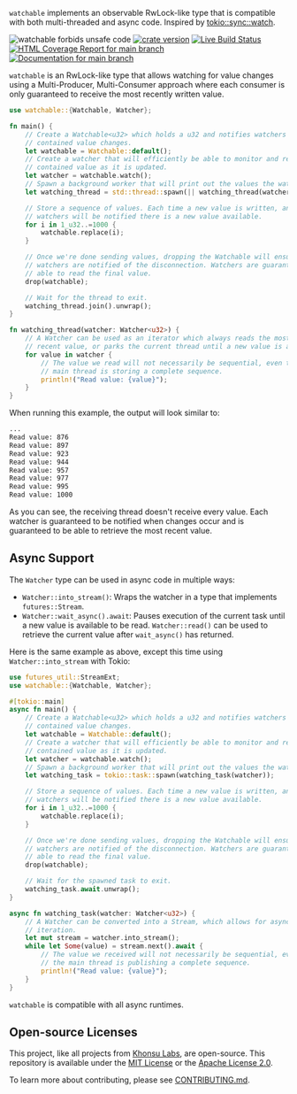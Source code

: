 `watchable` implements an observable RwLock-like type that is compatible with
both multi-threaded and async code. Inspired by
[tokio::sync::watch][tokio-watch].

![watchable forbids unsafe code](https://img.shields.io/badge/unsafe-forbid-success)
[![crate version](https://img.shields.io/crates/v/watchable.svg)](https://crates.io/crates/watchable)
[![Live Build Status](https://img.shields.io/github/actions/workflow/status/khonsulabs/watchable/tests.yml?branch=main)](https://github.com/khonsulabs/watchable/actions?query=workflow:Tests)
[![HTML Coverage Report for `main` branch](https://khonsulabs.github.io/watchable/coverage/badge.svg)](https://khonsulabs.github.io/watchable/coverage/)
[![Documentation for `main` branch](https://img.shields.io/badge/docs-main-informational)](https://docs.rs/watchable/latest/watchable/)

`watchable` is an RwLock-like type that allows watching for value changes
using a Multi-Producer, Multi-Consumer approach where each consumer is only
guaranteed to receive the most recently written value.

```rust
use watchable::{Watchable, Watcher};

fn main() {
    // Create a Watchable<u32> which holds a u32 and notifies watchers when the
    // contained value changes.
    let watchable = Watchable::default();
    // Create a watcher that will efficiently be able to monitor and read the
    // contained value as it is updated.
    let watcher = watchable.watch();
    // Spawn a background worker that will print out the values the watcher reads.
    let watching_thread = std::thread::spawn(|| watching_thread(watcher));

    // Store a sequence of values. Each time a new value is written, any waiting
    // watchers will be notified there is a new value available.
    for i in 1_u32..=1000 {
        watchable.replace(i);
    }

    // Once we're done sending values, dropping the Watchable will ensure
    // watchers are notified of the disconnection. Watchers are guaranteed to be
    // able to read the final value.
    drop(watchable);

    // Wait for the thread to exit.
    watching_thread.join().unwrap();
}

fn watching_thread(watcher: Watcher<u32>) {
    // A Watcher can be used as an iterator which always reads the most
    // recent value, or parks the current thread until a new value is available.
    for value in watcher {
        // The value we read will not necessarily be sequential, even though the
        // main thread is storing a complete sequence.
        println!("Read value: {value}");
    }
}
```

When running this example, the output will look similar to:

```sh
...
Read value: 876
Read value: 897
Read value: 923
Read value: 944
Read value: 957
Read value: 977
Read value: 995
Read value: 1000
```

As you can see, the receiving thread doesn't receive every value. Each watcher
is guaranteed to be notified when changes occur and is guaranteed to be able to
retrieve the most recent value.

## Async Support

The `Watcher` type can be used in async code in multiple ways:

- `Watcher::into_stream()`: Wraps the watcher in a type that implements
  `futures::Stream`.
- `Watcher::wait_async().await`: Pauses execution of the current task until a
  new value is available to be read. `Watcher::read()` can be used to retrieve
  the current value after `wait_async()` has returned.

Here is the same example as above, except this time using `Watcher::into_stream` with Tokio:

```rust
use futures_util::StreamExt;
use watchable::{Watchable, Watcher};

#[tokio::main]
async fn main() {
    // Create a Watchable<u32> which holds a u32 and notifies watchers when the
    // contained value changes.
    let watchable = Watchable::default();
    // Create a watcher that will efficiently be able to monitor and read the
    // contained value as it is updated.
    let watcher = watchable.watch();
    // Spawn a background worker that will print out the values the watcher reads.
    let watching_task = tokio::task::spawn(watching_task(watcher));

    // Store a sequence of values. Each time a new value is written, any waiting
    // watchers will be notified there is a new value available.
    for i in 1_u32..=1000 {
        watchable.replace(i);
    }

    // Once we're done sending values, dropping the Watchable will ensure
    // watchers are notified of the disconnection. Watchers are guaranteed to be
    // able to read the final value.
    drop(watchable);

    // Wait for the spawned task to exit.
    watching_task.await.unwrap();
}

async fn watching_task(watcher: Watcher<u32>) {
    // A Watcher can be converted into a Stream, which allows for asynchronous
    // iteration.
    let mut stream = watcher.into_stream();
    while let Some(value) = stream.next().await {
        // The value we received will not necessarily be sequential, even though
        // the main thread is publishing a complete sequence.
        println!("Read value: {value}");
    }
}
```

`watchable` is compatible with all async runtimes.

[tokio-watch]: https://docs.rs/tokio/latest/tokio/sync/watch/index.html

## Open-source Licenses

This project, like all projects from [Khonsu Labs](https://khonsulabs.com/), are
open-source. This repository is available under the [MIT License](./LICENSE-MIT)
or the [Apache License 2.0](./LICENSE-APACHE).

To learn more about contributing, please see [CONTRIBUTING.md](./CONTRIBUTING.md).
